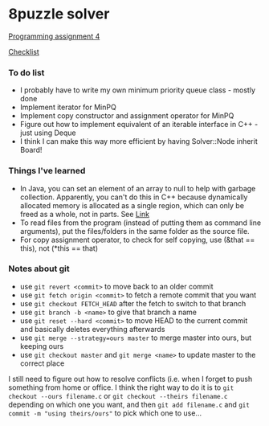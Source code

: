 # 8puzzle solver #

[Programming assignment 4](http://coursera.cs.princeton.edu/algs4/assignments/8puzzle.html)

[Checklist](http://coursera.cs.princeton.edu/algs4/checklists/8puzzle.html)

### To do list ###
* I probably have to write my own minimum priority queue class - mostly done
* Implement iterator for MinPQ
* Implement copy constructor and assignment operator for MinPQ
* Figure out how to implement equivalent of an iterable interface in C++ - just using Deque
* I think I can make this way more efficient by having Solver::Node inherit Board!

### Things I've learned ###
* In Java, you can set an element of an array to null to help with garbage collection. Apparently, you can't do this in C++ because dynamically allocated memory is allocated as a single region, which can only be freed as a whole, not in parts. See [Link](http://stackoverflow.com/questions/12810928/free-array-element-in-c)
* To read files from the program (instead of putting them as command line arguments), put the files/folders in the same folder as the source file.
* For copy assignment operator, to check for self copying, use (&that == this), not (*this == that)

### Notes about git ###
* use `git revert <commit>` to move back to an older commit
* use `git fetch origin <commit>` to fetch a remote commit that you want
* use `git checkout FETCH_HEAD` after the fetch to switch to that branch
* use `git branch -b <name>` to give that branch a name
* use `git reset --hard <commit>` to move HEAD to the current commit and basically deletes everything afterwards
* use `git merge --strategy=ours master` to merge master into ours, but keeping ours
* use `git checkout master` and `git merge <name>` to update master to the correct place

I still need to figure out how to resolve conflicts (i.e. when I forget to push something from home or office. I think the right way to do it is to `git checkout --ours filename.c` or `git checkout --theirs filename.c` depending on which one you want, and then `git add filename.c` and `git commit -m "using theirs/ours"` to pick which one to use...